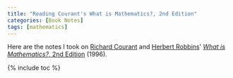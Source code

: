 ```yaml
---
title: "Reading Courant's What is Mathematics?, 2nd Edition"
categories: [Book Notes]
tags: [mathematics]
---
```


Here are the notes I took on [Richard Courant](https://en.wikipedia.org/wiki/Richard_Courant) and [Herbert Robbins](https://en.wikipedia.org/wiki/Herbert_Robbins)' [*What is Mathematics?*, 2nd Edition](https://www.amazon.com/dp/0195105192) (1996).

{% include toc %}
